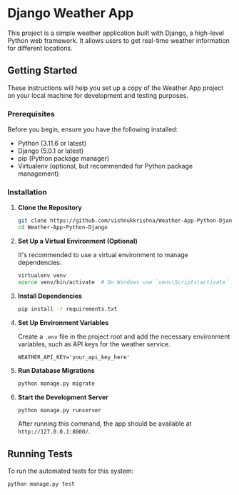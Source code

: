 # Django Weather App

This project is a simple weather application built with Django, a high-level Python web framework. It allows users to get real-time weather information for different locations.

## Getting Started

These instructions will help you set up a copy of the Weather App project on your local machine for development and testing purposes.

### Prerequisites

Before you begin, ensure you have the following installed:

- Python (3.11.6 or latest)
- Django (5.0.1 or latest)
- pip (Python package manager)
- Virtualenv (optional, but recommended for Python package management)

### Installation

1. **Clone the Repository**

   ```bash
   git clone https://github.com/vishnukkrishna/Weather-App-Python-Django.git
   cd Weather-App-Python-Django
   ```

2. **Set Up a Virtual Environment (Optional)**

   It's recommended to use a virtual environment to manage dependencies.

   ```bash
   virtualenv venv
   source venv/bin/activate  # On Windows use `venv\Scripts\activate`
   ```

3. **Install Dependencies**

   ```bash
   pip install -r requirements.txt
   ```

4. **Set Up Environment Variables**

   Create a `.env` file in the project root and add the necessary environment variables, such as API keys for the weather service.

   ```
   WEATHER_API_KEY='your_api_key_here'
   ```

5. **Run Database Migrations**

   ```bash
   python manage.py migrate
   ```

6. **Start the Development Server**

   ```bash
   python manage.py runserver
   ```

   After running this command, the app should be available at `http://127.0.0.1:8000/`.

## Running Tests

To run the automated tests for this system:

```bash
python manage.py test
```
